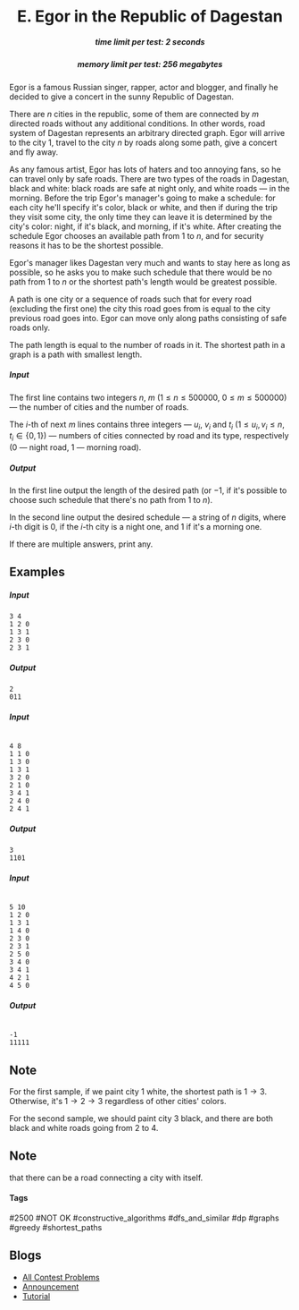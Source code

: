 <h1 style='text-align: center;'> E. Egor in the Republic of Dagestan</h1>

<h5 style='text-align: center;'>time limit per test: 2 seconds</h5>
<h5 style='text-align: center;'>memory limit per test: 256 megabytes</h5>

Egor is a famous Russian singer, rapper, actor and blogger, and finally he decided to give a concert in the sunny Republic of Dagestan.

There are $n$ cities in the republic, some of them are connected by $m$ directed roads without any additional conditions. In other words, road system of Dagestan represents an arbitrary directed graph. Egor will arrive to the city $1$, travel to the city $n$ by roads along some path, give a concert and fly away.

As any famous artist, Egor has lots of haters and too annoying fans, so he can travel only by safe roads. There are two types of the roads in Dagestan, black and white: black roads are safe at night only, and white roads — in the morning. Before the trip Egor's manager's going to make a schedule: for each city he'll specify it's color, black or white, and then if during the trip they visit some city, the only time they can leave it is determined by the city's color: night, if it's black, and morning, if it's white. After creating the schedule Egor chooses an available path from $1$ to $n$, and for security reasons it has to be the shortest possible.

Egor's manager likes Dagestan very much and wants to stay here as long as possible, so he asks you to make such schedule that there would be no path from $1$ to $n$ or the shortest path's length would be greatest possible.

A path is one city or a sequence of roads such that for every road (excluding the first one) the city this road goes from is equal to the city previous road goes into. Egor can move only along paths consisting of safe roads only. 

The path length is equal to the number of roads in it. The shortest path in a graph is a path with smallest length.

##### Input

The first line contains two integers $n$, $m$ ($1 \leq n \leq 500000$, $0 \leq m \leq 500000$) — the number of cities and the number of roads.

The $i$-th of next $m$ lines contains three integers — $u_i$, $v_i$ and $t_i$ ($1 \leq u_i, v_i \leq n$, $t_i \in \{0, 1\}$) — numbers of cities connected by road and its type, respectively ($0$ — night road, $1$ — morning road).

##### Output

In the first line output the length of the desired path (or $-1$, if it's possible to choose such schedule that there's no path from $1$ to $n$).

In the second line output the desired schedule — a string of $n$ digits, where $i$-th digit is $0$, if the $i$-th city is a night one, and $1$ if it's a morning one.

If there are multiple answers, print any.

## Examples

##### Input


```text
3 4
1 2 0
1 3 1
2 3 0
2 3 1
```
##### Output


```text
2
011
```
##### Input

```text

4 8
1 1 0
1 3 0
1 3 1
3 2 0
2 1 0
3 4 1
2 4 0
2 4 1

```
##### Output


```text
3
1101
```
##### Input

```text

5 10
1 2 0
1 3 1
1 4 0
2 3 0
2 3 1
2 5 0
3 4 0
3 4 1
4 2 1
4 5 0

```
##### Output


```text

-1
11111
```
## Note

For the first sample, if we paint city $1$ white, the shortest path is $1 \rightarrow 3$. Otherwise, it's $1 \rightarrow 2 \rightarrow 3$ regardless of other cities' colors.

For the second sample, we should paint city $3$ black, and there are both black and white roads going from $2$ to $4$. 
## Note

 that there can be a road connecting a city with itself.



#### Tags 

#2500 #NOT OK #constructive_algorithms #dfs_and_similar #dp #graphs #greedy #shortest_paths 

## Blogs
- [All Contest Problems](../Codeforces_Round_669_(Div._2).md)
- [Announcement](../blogs/Announcement.md)
- [Tutorial](../blogs/Tutorial.md)
